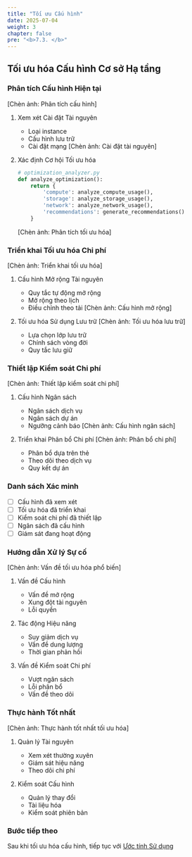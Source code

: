 ```yaml
---
title: "Tối ưu Cấu hình"
date: 2025-07-04
weight: 3
chapter: false
pre: "<b>7.3. </b>"
---
```


## Tối ưu hóa Cấu hình Cơ sở Hạ tầng

### Phân tích Cấu hình Hiện tại
[Chèn ảnh: Phân tích cấu hình]
1. Xem xét Cài đặt Tài nguyên
   - Loại instance
   - Cấu hình lưu trữ
   - Cài đặt mạng
   [Chèn ảnh: Cài đặt tài nguyên]

2. Xác định Cơ hội Tối ưu hóa
   ```python
   # optimization_analyzer.py
   def analyze_optimization():
       return {
           'compute': analyze_compute_usage(),
           'storage': analyze_storage_usage(),
           'network': analyze_network_usage(),
           'recommendations': generate_recommendations()
       }
   ```
   [Chèn ảnh: Phân tích tối ưu hóa]

### Triển khai Tối ưu hóa Chi phí
[Chèn ảnh: Triển khai tối ưu hóa]
1. Cấu hình Mở rộng Tài nguyên
   - Quy tắc tự động mở rộng
   - Mở rộng theo lịch
   - Điều chỉnh theo tải
   [Chèn ảnh: Cấu hình mở rộng]

2. Tối ưu hóa Sử dụng Lưu trữ
   [Chèn ảnh: Tối ưu hóa lưu trữ]
   - Lựa chọn lớp lưu trữ
   - Chính sách vòng đời
   - Quy tắc lưu giữ

### Thiết lập Kiểm soát Chi phí
[Chèn ảnh: Thiết lập kiểm soát chi phí]
1. Cấu hình Ngân sách
   - Ngân sách dịch vụ
   - Ngân sách dự án
   - Ngưỡng cảnh báo
   [Chèn ảnh: Cấu hình ngân sách]

2. Triển khai Phân bổ Chi phí
   [Chèn ảnh: Phân bổ chi phí]
   - Phân bổ dựa trên thẻ
   - Theo dõi theo dịch vụ
   - Quy kết dự án

### Danh sách Xác minh
- [ ] Cấu hình đã xem xét
- [ ] Tối ưu hóa đã triển khai
- [ ] Kiểm soát chi phí đã thiết lập
- [ ] Ngân sách đã cấu hình
- [ ] Giám sát đang hoạt động

### Hướng dẫn Xử lý Sự cố
[Chèn ảnh: Vấn đề tối ưu hóa phổ biến]
1. Vấn đề Cấu hình
   - Vấn đề mở rộng
   - Xung đột tài nguyên
   - Lỗi quyền

2. Tác động Hiệu năng
   - Suy giảm dịch vụ
   - Vấn đề dung lượng
   - Thời gian phản hồi

3. Vấn đề Kiểm soát Chi phí
   - Vượt ngân sách
   - Lỗi phân bổ
   - Vấn đề theo dõi

### Thực hành Tốt nhất
[Chèn ảnh: Thực hành tốt nhất tối ưu hóa]
1. Quản lý Tài nguyên
   - Xem xét thường xuyên
   - Giám sát hiệu năng
   - Theo dõi chi phí

2. Kiểm soát Cấu hình
   - Quản lý thay đổi
   - Tài liệu hóa
   - Kiểm soát phiên bản

### Bước tiếp theo
Sau khi tối ưu hóa cấu hình, tiếp tục với [Ước tính Sử dụng](../7.4-estimate-usage/)
